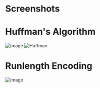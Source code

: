 # Screenshots

# Huffman's Algorithm
![image](https://github.com/user-attachments/assets/7a2fb528-e89d-45c0-960f-30255029cd98)
![Huffman](https://github.com/user-attachments/assets/bbce666e-0640-4526-bc2f-aab03b5ae130)


# Runlength Encoding
![image](https://github.com/user-attachments/assets/f2cd216d-88bf-4e03-bb0a-57a24424248e)
